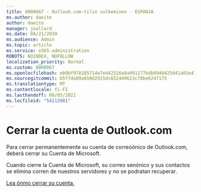 ```yaml
---
title: 8000067 - Outlook.com-tilin sulkeminen - ESPANJA
ms.author: daeite
author: daeite
manager: joallard
ms.date: 04/21/2020
ms.audience: Admin
ms.topic: article
ms.service: o365-administration
ROBOTS: NOINDEX, NOFOLLOW
localization_priority: Normal
ms.custom: 8000067
ms.openlocfilehash: eb0bf978185714e7e442516e8a991177bdb0940425d41a01e47da1140e05aa07
ms.sourcegitcommit: b5f7da89a650d2915dc652449623c78be6247175
ms.translationtype: MT
ms.contentlocale: fi-FI
ms.lasthandoff: 08/05/2021
ms.locfileid: "54112081"
---
```

# <a name="cerrar-la-cuenta-de-outlookcom"></a>Cerrar la cuenta de Outlook.com

Para cerrar permanentemente su cuenta de correoónico de Outlook.com, deberá cerrar su Cuenta de Microsoft.

Cuando cierre la Cuenta de Microsoft, su correo senónico y sus contactos se elimina corren de nuestros servidores y no se podratan recuperar.

[Lea ónmo cerrar su cuenta.](https://support.office.com/es-es/article/cerrar-la-cuenta-de-outlook-com-564b801e-2a47-4cb2-afa8-12ead3185038?ui=es-ES&rs=es-ES&ad=ES?wt.mc_id=Office_Outlook_com_Alchemy)
